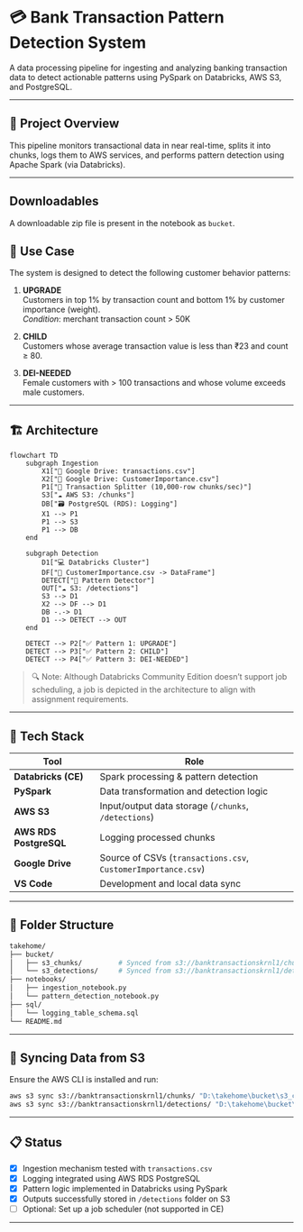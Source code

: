 # 💳 Bank Transaction Pattern Detection System

A data processing pipeline for ingesting and analyzing banking transaction data to detect actionable patterns using PySpark on Databricks, AWS S3, and PostgreSQL.

---

## 🧠 Project Overview

This pipeline monitors transactional data in near real-time, splits it into chunks, logs them to AWS services, and performs pattern detection using Apache Spark (via Databricks).

---
## Downloadables
A downloadable zip file is present in the notebook as ```bucket```.

## 📌 Use Case

The system is designed to detect the following customer behavior patterns:

1. **UPGRADE**  
   Customers in top 1% by transaction count and bottom 1% by customer importance (weight).  
   _Condition_: merchant transaction count > 50K

2. **CHILD**  
   Customers whose average transaction value is less than ₹23 and count ≥ 80.

3. **DEI-NEEDED**  
   Female customers with > 100 transactions and whose volume exceeds male customers.

---

## 🏗️ Architecture

```mermaid
flowchart TD
    subgraph Ingestion
        X1["📄 Google Drive: transactions.csv"]
        X2["📄 Google Drive: CustomerImportance.csv"]
        P1["🔁 Transaction Splitter (10,000-row chunks/sec)"]
        S3["☁️ AWS S3: /chunks"]
        DB["🗃️ PostgreSQL (RDS): Logging"]
        X1 --> P1
        P1 --> S3
        P1 --> DB
    end

    subgraph Detection
        D1["💻 Databricks Cluster"]
        DF["📄 CustomerImportance.csv -> DataFrame"]
        DETECT["🧠 Pattern Detector"]
        OUT["☁️ S3: /detections"]
        S3 --> D1
        X2 --> DF --> D1
        DB -.-> D1
        D1 --> DETECT --> OUT
    end

    DETECT --> P2["✅ Pattern 1: UPGRADE"]
    DETECT --> P3["✅ Pattern 2: CHILD"]
    DETECT --> P4["✅ Pattern 3: DEI-NEEDED"]
```

> 🔍 Note: Although Databricks Community Edition doesn’t support job scheduling, a job is depicted in the architecture to align with assignment requirements.

---

## 🧰 Tech Stack

| Tool | Role |
|------|------|
| **Databricks (CE)** | Spark processing & pattern detection |
| **PySpark** | Data transformation and detection logic |
| **AWS S3** | Input/output data storage (`/chunks`, `/detections`) |
| **AWS RDS PostgreSQL** | Logging processed chunks |
| **Google Drive** | Source of CSVs (`transactions.csv`, `CustomerImportance.csv`) |
| **VS Code** | Development and local data sync |

---

## 📁 Folder Structure

```bash
takehome/
├── bucket/
│   ├── s3_chunks/         # Synced from s3://banktransactionskrnl1/chunks/
│   └── s3_detections/     # Synced from s3://banktransactionskrnl1/detections/
├── notebooks/
│   ├── ingestion_notebook.py
│   └── pattern_detection_notebook.py
├── sql/
│   └── logging_table_schema.sql
└── README.md
```

---

## 🔄 Syncing Data from S3

Ensure the AWS CLI is installed and run:

```bash
aws s3 sync s3://banktransactionskrnl1/chunks/ "D:\takehome\bucket\s3_chunks"
aws s3 sync s3://banktransactionskrnl1/detections/ "D:\takehome\bucket\s3_detections"
```

---

## 📋 Status

- [x] Ingestion mechanism tested with `transactions.csv`
- [x] Logging integrated using AWS RDS PostgreSQL
- [x] Pattern logic implemented in Databricks using PySpark
- [x] Outputs successfully stored in `/detections` folder on S3
- [ ] Optional: Set up a job scheduler (not supported in CE)

---
